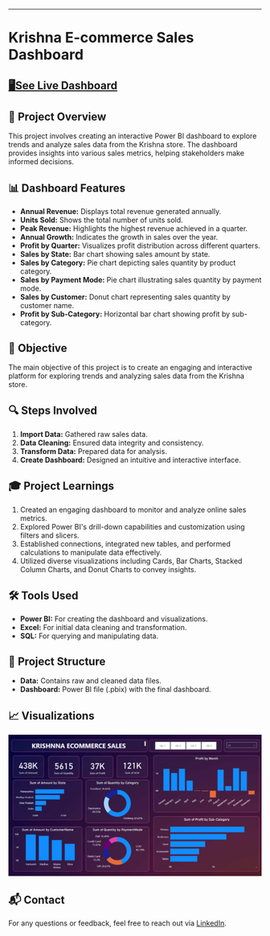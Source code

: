 ---

# Krishna E-commerce Sales Dashboard

## [🖥️See Live Dashboard](https://app.powerbi.com/view?r=eyJrIjoiMTdhYmRmNzQtM2EzMy00MTJlLWFhZDgtNDI0YTk0Y2M0N2Y1IiwidCI6ImM2ZTU0OWIzLTVmNDUtNDAzMi1hYWU5LWQ0MjQ0ZGM1YjJjNCJ9)

## 🚀 Project Overview

This project involves creating an interactive Power BI dashboard to explore trends and analyze sales data from the Krishna store. The dashboard provides insights into various sales metrics, helping stakeholders make informed decisions.

## 📊 Dashboard Features

- **Annual Revenue:** Displays total revenue generated annually.
- **Units Sold:** Shows the total number of units sold.
- **Peak Revenue:** Highlights the highest revenue achieved in a quarter.
- **Annual Growth:** Indicates the growth in sales over the year.
- **Profit by Quarter:** Visualizes profit distribution across different quarters.
- **Sales by State:** Bar chart showing sales amount by state.
- **Sales by Category:** Pie chart depicting sales quantity by product category.
- **Sales by Payment Mode:** Pie chart illustrating sales quantity by payment mode.
- **Sales by Customer:** Donut chart representing sales quantity by customer name.
- **Profit by Sub-Category:** Horizontal bar chart showing profit by sub-category.

## 🎯 Objective

The main objective of this project is to create an engaging and interactive platform for exploring trends and analyzing sales data from the Krishna store.

## 🔍 Steps Involved

1. **Import Data:** Gathered raw sales data.
2. **Data Cleaning:** Ensured data integrity and consistency.
3. **Transform Data:** Prepared data for analysis.
4. **Create Dashboard:** Designed an intuitive and interactive interface.

## 🎓 Project Learnings

1. Created an engaging dashboard to monitor and analyze online sales metrics.
2. Explored Power BI's drill-down capabilities and customization using filters and slicers.
3. Established connections, integrated new tables, and performed calculations to manipulate data effectively.
4. Utilized diverse visualizations including Cards, Bar Charts, Stacked Column Charts, and Donut Charts to convey insights.

## 🛠️ Tools Used

- **Power BI:** For creating the dashboard and visualizations.
- **Excel:** For initial data cleaning and transformation.
- **SQL:** For querying and manipulating data.

## 📂 Project Structure

- **Data:** Contains raw and cleaned data files.
- **Dashboard:** Power BI file (.pbix) with the final dashboard.

## 📈 Visualizations

![Krishna E-commerce Sales Dashboard](https://github.com/Parthpaul/Power-BI--Krishna-Ecommerce-Sales/blob/main/Krishna%20e-commerce%20sales%20Dashboard.png?raw=true)

## 📬 Contact

For any questions or feedback, feel free to reach out via [LinkedIn](www.linkedin.com/in/parth-paul).

